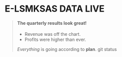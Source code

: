 # E-LSMKSAS DATA LIVE
> #### The quarterly results look great!
>
> - Revenue was off the chart.
> - Profits were higher than ever.
>
>  *Everything* is going according to **plan**.
git status
